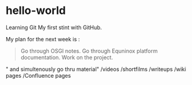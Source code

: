 # hello-world
Learning Git
My first stint with GitHub. 

My plan for the next week is : 

> Go through OSGI notes. 
> Go through Equninox platform documentation.
> Work on the project.

" and simultenously go thru material" 
 /videos 
 /shortfilms 
 /writeups
 /wiki pages
 /Confluence pages
